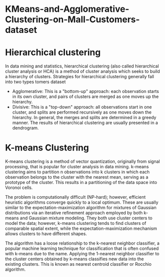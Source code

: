 # KMeans-and-Agglomerative-Clustering-on-Mall-Customers-dataset

# Hierarchical clustering
In data mining and statistics, hierarchical clustering (also called hierarchical cluster analysis or HCA) is a method of cluster analysis which seeks to build a hierarchy of clusters. Strategies for hierarchical clustering generally fall into two types tomers dataset

* Agglomerative: This is a "bottom-up" approach: each observation starts in its own cluster, and pairs of clusters are merged as one moves up the hierarchy.
* Divisive: This is a "top-down" approach: all observations start in one cluster, and splits are performed recursively as one moves down the hierarchy.
In general, the merges and splits are determined in a greedy manner. The results of hierarchical clustering are usually presented in a dendrogram.

# K-means Clustering
K-means clustering is a method of vector quantization, originally from signal processing, that is popular for cluster analysis in data mining. k-means clustering aims to partition n observations into k clusters in which each observation belongs to the cluster with the nearest mean, serving as a prototype of the cluster. This results in a partitioning of the data space into Voronoi cells.

The problem is computationally difficult (NP-hard); however, efficient heuristic algorithms converge quickly to a local optimum. These are usually similar to the expectation-maximization algorithm for mixtures of Gaussian distributions via an iterative refinement approach employed by both k-means and Gaussian mixture modeling. They both use cluster centers to model the data; however, k-means clustering tends to find clusters of comparable spatial extent, while the expectation-maximization mechanism allows clusters to have different shapes.

The algorithm has a loose relationship to the k-nearest neighbor classifier, a popular machine learning technique for classification that is often confused with k-means due to the name. Applying the 1-nearest neighbor classifier to the cluster centers obtained by k-means classifies new data into the existing clusters. This is known as nearest centroid classifier or Rocchio algorithm.
